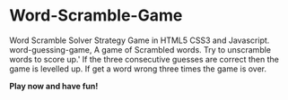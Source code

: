 # Word-Scramble-Game
Word Scramble Solver Strategy Game in HTML5 CSS3 and Javascript.
word-guessing-game, A game of Scrambled words. Try to unscramble words to score up.'
If the three consecutive guesses are correct then the game is levelled up.
If get a word wrong three times the game is over.
<div><b>Play now and have fun!</b></div>
